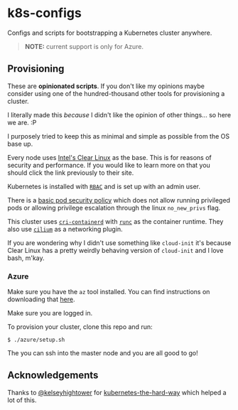 # k8s-configs

Configs and scripts for bootstrapping a Kubernetes cluster anywhere.

> **NOTE:** current support is only for Azure.

## Provisioning

These are **opinionated scripts**. If you don't like my opinions maybe consider
using one of the hundred-thousand other tools for provisioning a cluster.

I literally made this _because_ I didn't like the opinion of other things... so
here we are. :P

I purposely tried to keep this as minimal and simple as possible from the OS
base up.

Every node uses [Intel's Clear Linux](https://clearlinux.org/) as the base.
This is for reasons of security and performance. If you would like to learn
more on that you should click the link previously to their site.

Kubernetes is installed with [`RBAC`](https://kubernetes.io/docs/admin/authorization/rbac/)
and is set up with an admin user.

There is a [basic pod security policy](etc/pod-security-policy-basic.yaml)
which does not allow running
privileged pods or allowing privilege escalation through the linux
`no_new_privs` flag.

This cluster uses [`cri-containerd`](https://github.com/kubernetes-incubator/cri-containerd)
with [`runc`](https://github.com/opencontainers/runc) as the container
runtime. They also use [`cilium`](https://github.com/cilium/cilium)
as a networking plugin.

If you are wondering why I didn't use something like `cloud-init` it's because
Clear Linux has a pretty weirdly behaving version of `cloud-init` and I love
bash, m'kay.

### Azure

Make sure you have the `az` tool installed. You can find instructions on
downloading that
[here](https://docs.microsoft.com/en-us/cli/azure/install-azure-cli?view=azure-cli-latest).

Make sure you are logged in.

To provision your cluster, clone this repo and run:

```console
$ ./azure/setup.sh
```

The you can ssh into the master node and you are all good to go!

## Acknowledgements

Thanks to [@kelseyhightower](https://github.com/kelseyhightower) for
[kubernetes-the-hard-way](https://github.com/kelseyhightower/kubernetes-the-hard-way)
which helped a lot of this.
